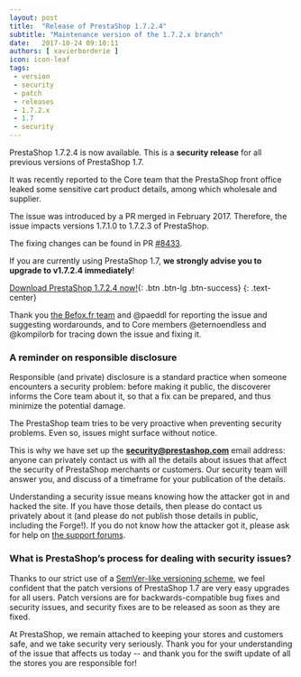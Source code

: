 ```yaml
---
layout: post
title:  "Release of PrestaShop 1.7.2.4"
subtitle: "Maintenance version of the 1.7.2.x branch"
date:   2017-10-24 09:10:11
authors: [ xavierborderie ]
icon: icon-leaf
tags:
 - version
 - security
 - patch
 - releases
 - 1.7.2.x
 - 1.7
 - security
---
```


PrestaShop 1.7.2.4 is now available. This is a <b>security release</b> for all previous versions of PrestaShop 1.7.

It was recently reported to the Core team that the PrestaShop front office leaked some sensitive cart product details, among which wholesale and supplier.

The issue was introduced by a PR merged in February 2017. Therefore, the issue impacts versions 1.7.1.0 to 1.7.2.3 of PrestaShop.

The fixing changes can be found in PR [#8433](https://github.com/PrestaShop/PrestaShop/pull/8433).

If you are currently using PrestaShop 1.7, <b>we strongly advise you to upgrade to v1.7.2.4 immediately</b>!

[Download PrestaShop 1.7.2.4 now!](https://www.prestashop.com/versions){: .btn .btn-lg .btn-success}
{: .text-center}

Thank you [the Befox.fr team](http://befox.fr/) and @paeddl for reporting the issue and suggesting wordarounds, and to Core members @eternoendless and @kompilorb for tracing down the issue and fixing it.


### A reminder on responsible disclosure

Responsible (and private) disclosure is a standard practice when someone encounters a security problem: before making it public, the discoverer informs the Core team about it, so that a fix can be prepared, and thus minimize the potential damage.

The PrestaShop team tries to be very proactive when preventing security problems. Even so, issues might surface without notice.

This is why we have set up the <b>security@prestashop.com</b> email address: anyone can privately contact us with all the details about issues that affect the security of PrestaShop merchants or customers. Our security team will answer you, and discuss of a timeframe for your publication of the details.

Understanding a security issue means knowing how the attacker got in and hacked the site. If you have those details, then please do contact us privately about it (and please do not publish those details in public, including the Forge!). If you do not know how the attacker got it, please ask for help on [the support forums](https://www.prestashop.com/forums/).


### What is PrestaShop’s process for dealing with security issues?

Thanks to our strict use of a [SemVer-like versioning scheme](http://build.prestashop.com/news/a-more-semantic-versioning-scheme/), we feel confident that the patch versions of PrestaShop 1.7 are very easy upgrades for all users. Patch versions are for backwards-compatible bug fixes and security issues, and security fixes are to be released as soon as they are fixed.

At PrestaShop, we remain attached to keeping your stores and customers safe, and we take security very seriously. Thank you for your understanding of the issue that affects us today -- and thank you for the swift update of all the stores you are responsible for!
